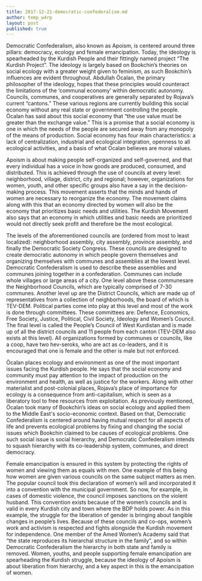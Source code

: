 ```yaml
---
title: 2017-12-21-democratic-confederalism.md
author: temp_w4rp
layout: post
published: true
---
```

Democratic Confederalism, also known as Apoism, is centered around three pillars: democracy, ecology and female emancipation. Today, the ideology is spearheaded by the Kurdish People and their fittingly named project “The Kurdish Project”. The ideology is largely based on Bookchin’s theories on social ecology with a greater weight given to feminism, as such Bookchin’s influences are evident throughout. Abdullah Öcalan, the primary philosopher of the ideology, hopes that these principles would counteract the limitations of the ‘communal economy’ within democratic autonomy. Councils, communes, and cooperatives are generally separated by Rojava’s current “cantons.” These various regions are currently building this social economy without any real state or government controlling the people. Öcalan has said about this social economy that “the use value must be greater than the exchange value.” This is a promise that a social economy is one in which the needs of the people are secured away from any monopoly of the means of production. Social economy has four main characteristics: a lack of centralization, industrial and ecological integration, openness to all ecological activities, and a basis of what Ocalan believes are moral values.
 
Apoism is about making people self-organized and self-governed, and that every individual has a voice in how goods are produced, consumed, and distributed. This is achieved through the use of councils at every level: neighborhood, village, district, city and regional; however, organizations for women, youth, and other specific groups also have a say in the decision-making process. This movement asserts that the minds and hands of women are necessary to reorganize the economy. The movement claims along with this that an economy directed by women will also be the economy that prioritizes basic needs and utilities. The Kurdish Movement also says that an economy in which utilities and basic needs are prioritized would not directly seek profit and therefore be the most ecological.
 
The levels of the aforementioned councils are (ordered from most to least localized): neighborhood assembly, city assembly, province assembly, and finally the Democratic Society Congress. These councils are designed to create democratic autonomy in which people govern themselves and organizing themselves with communes and assemblies at the lowest level. Democratic Confederalism is used to describe these assemblies and communes joining together in a confederation. Communes can include whole villages or large areas of a city. One level above these communesare the Neighborhood Councils, which are typically comprised of 7-30 communes. Another level up are the District Councils, which are made up of representatives from a collection of neighborhoods, the board of which is TEV-DEM. Political parties come into play at this level and most of the work is done through committees. These committees are: Defence, Economics, Free Society, Justice, Political, Civil Society, Ideology and Women’s Council. The final level is called the People’s Council of West Kurdistan and is made up of all the district councils and 11 people from each canton (TEV-DEM also exists at this level). All organizations formed by communes or councils, like a coop, have two hev-seroks, who are act as co-leaders, and it is encouraged that one is female and the other is male but not enforced.
 
Öcalan places ecology and environment as one of the most important issues facing the Kurdish people. He says that the social economy and community must pay attention to the impact of production on the environment and health, as well as justice for the workers. Along with other materialist and post-colonial places, Rojava’s place of importance for ecology is a consequence from anti-capitalism, which is seen as a liberatory tool to free resources from exploitation. As previously mentioned, Öcalan took many of Bookchin’s ideas on social ecology and applied them to the Middle East's socio-economic context. Based on that, Democratic Confederalism is centered around having mutual respect for all aspects of life and prevents ecological problems by fixing and changing the social issues which Bookchin claimed to be causes of ecological problems. One such social issue is social hierarchy, and Democratic Confederalism intends to squash hierarchy with its co-leadership system, communes, and direct democracy.

Female emancipation is ensured in this system by protecting the rights of women and viewing them as equals with men. One example of this being how women are given various councils on the same subject matters as men. The popular council took this declaration of women’s will and incorporated it into a convention with the municipal government. So now, for example, in cases of domestic violence, the council imposes sanctions on the violent husband. This convention exists because of the women’s councils and is valid in every Kurdish city and town where the BDP holds power. As in this example, the struggle for the liberation of gender is bringing about tangible changes in people’s lives. Because of these councils and co-ops, women’s work and activism is respected and fights alongside the Kurdish movement for independence. One member of the Amed Women’s Academy said that “the state reproduces its hierarchal structure in the family”, and so within Democratic Confederalism the hierarchy in both state and family is removed. Women, youths, and people supporting female emancipation are spearheading the Kurdish struggle, because the ideology of Apoism is about liberation from hierarchy, and a key aspect in this is the emancipation of women.
